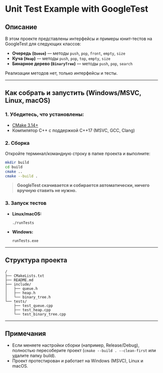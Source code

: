 # Unit Test Example with GoogleTest

## Описание

В этом проекте представлены интерфейсы и примеры юнит-тестов на GoogleTest для следующих классов:

- **Очередь (`Queue`)** — методы `push`, `pop`, `front`, `empty`, `size`
- **Куча (`Heap`)** — методы `push`, `pop`, `top`, `empty`, `size`
- **Бинарное дерево (`BinaryTree`)** — методы `push`, `pop`, `search`

Реализации методов нет, только интерфейсы и тесты.

---

## Как собрать и запустить (Windows/MSVC, Linux, macOS)

### 1. Убедитесь, что установлены:
- [CMake 3.14+](https://cmake.org/)
- Компилятор C++ с поддержкой C++17 (MSVC, GCC, Clang)

### 2. Сборка
Откройте терминал/командную строку в папке проекта и выполните:

```sh
mkdir build
cd build
cmake ..
cmake --build .
```

> **GoogleTest скачивается и собирается автоматически, ничего вручную ставить не нужно.**

### 3. Запуск тестов

- **Linux/macOS:**
    ```
    ./runTests
    ```
- **Windows:**
    ```
    runTests.exe
    ```

---

## Структура проекта

```
/
├── CMakeLists.txt
├── README.md
├── include/
│   ├── queue.h
│   ├── heap.h
│   └── binary_tree.h
└── tests/
    ├── test_queue.cpp
    ├── test_heap.cpp
    └── test_binary_tree.cpp
```

---

## Примечания

- Если меняете настройки сборки (например, Release/Debug), полностью пересоберите проект (`cmake --build . --clean-first` или удалите папку build).
- Проект протестирован и работает на Windows (MSVC), Linux и macOS.
